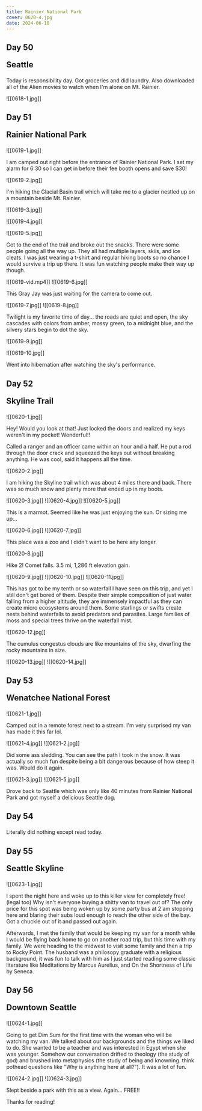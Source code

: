 ```yaml
---
title: Rainier National Park
cover: 0620-4.jpg
date: 2024-06-18
---
```


## Day 50 <p class="inline text-gray-700 ">Seattle</p>

Today is responsibility day. Got groceries and did laundry. Also downloaded all of the Alien movies to watch when I'm alone on Mt. Rainier.

![[0618-1.jpg]]



## Day 51 <p class="inline text-gray-700 ">Rainier National Park</p>

![[0619-1.jpg]]

I am camped out right before the entrance of Rainier National Park. I set my alarm for 6:30 so I can get in before their fee booth opens and save $30!

![[0619-2.jpg]]

I'm hiking the Glacial Basin trail which will take me to a glacier nestled up on a mountain beside Mt. Rainier.

![[0619-3.jpg]]

![[0619-4.jpg]]

![[0619-5.jpg]]

Got to the end of the trail and broke out the snacks. There were some people going all the way up. They all had multiple layers, skiis, and ice cleats. I was just wearing a t-shirt and regular hiking boots so no chance I would survive a trip up there. It was fun watching people make their way up though.


![[0619-vid.mp4]]
![[0619-6.jpg]]

This Gray Jay was just waiting for the camera to come out. 

![[0619-7.jpg]]
![[0619-8.jpg]]

Twilight is my favorite time of day... the roads are quiet and open, the sky cascades with colors from amber, mossy green, to a midnight blue, and the silvery stars begin to dot the sky.     

![[0619-9.jpg]]

![[0619-10.jpg]]

Went into hibernation after watching the sky's performance.

## Day 52 <p class="inline text-gray-700 ">Skyline Trail</p>

![[0620-1.jpg]]

Hey! Would you look at that! Just locked the doors and realized my keys weren't in my pocket! Wonderful!!

Called a ranger and an officer came within an hour and a half. He put a rod through the door crack and squeezed the keys out without breaking anything. He was cool, said it happens all the time.

![[0620-2.jpg]]

I am hiking the Skyline trail which was about 4 miles there and back. There was so much snow and plenty more that ended up in my boots. 

![[0620-3.jpg]]
![[0620-4.jpg]]
![[0620-5.jpg]]

This is a marmot. Seemed like he was just enjoying the sun. Or sizing me up... 

![[0620-6.jpg]]
![[0620-7.jpg]]

This place was a zoo and I didn't want to be here any longer.

![[0620-8.jpg]]

Hike 2! Comet falls. 3.5 mi, 1,286 ft elevation gain. 

![[0620-9.jpg]]
![[0620-10.jpg]]
![[0620-11.jpg]]

This has got to be my tenth or so waterfall I have seen on this trip, and yet I still don't get bored of them. Despite their simple composition of just water falling from a higher altitude, they are immensely impactful as they can create micro ecosystems around them. Some starlings or swifts create nests behind waterfalls to avoid predators and parasites. Large families of moss and special trees thrive on the waterfall mist. 

![[0620-12.jpg]]

The cumulus congestus clouds are like mountains of the sky, dwarfing the rocky mountains in size.  

![[0620-13.jpg]]
![[0620-14.jpg]]

## Day 53 <p class="inline text-gray-700 ">Wenatchee National Forest</p>

![[0621-1.jpg]]

Camped out in a remote forest next to a stream. I'm very surprised my van has made it this far lol.

![[0621-4.jpg]]
![[0621-2.jpg]]

Did some ass sledding. You can see the path I took in the snow. It was actually so much fun despite being a bit dangerous because of how steep it was. Would do it again.

![[0621-3.jpg]]
![[0621-5.jpg]]

Drove back to Seattle which was only like 40 minutes from Rainier National Park and got myself a delicious Seattle dog.

## Day 54 <p class="inline text-gray-700 "></p>

Literally did nothing except read today.

## Day 55 <p class="inline text-gray-700 ">Seattle Skyline</p>

![[0623-1.jpg]]

I spent the night here and woke up to this killer view for completely free! (legal too) Why isn't everyone buying a shitty van to travel out of? The only price for this spot was being woken up by some party bus at 2 am stopping here and blaring their subs loud enough to reach the other side of the bay. Got a chuckle out of it and passed out again.

Afterwards, I met the family that would be keeping my van for a month while I would be flying back home to go on another road trip, but this time with my family. We were heading to the midwest to visit some family and then a trip to Rocky Point. The husband was a philosopy graduate with a religious background, it was fun to talk with him as I just started reading some classic literature like Meditations by Marcus Aurelius, and On the Shortness of Life by Seneca.

## Day 56 <p class="inline text-gray-700 ">Downtown Seattle</p>

![[0624-1.jpg]]

Going to get Dim Sum for the first time with the woman who will be watching my van. We talked about our backgrounds and the things we liked to do. She wanted to be a teacher and was interested in Egypt when she was younger. Somehow our conversation drifted to theology (the study of god) and brushed into metaphysics (the study of being and knowning. think pothead questions like "Why is anything here at all?"). It was a lot of fun.

![[0624-2.jpg]]
![[0624-3.jpg]]

Slept beside a park with this as a view. Again... FREE!!

Thanks for reading!